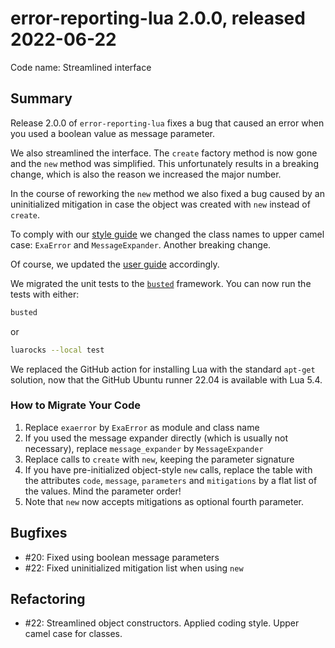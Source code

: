 # error-reporting-lua 2.0.0, released 2022-06-22

Code name: Streamlined interface

## Summary

Release 2.0.0 of `error-reporting-lua` fixes a bug that caused an error when you used a boolean value as message parameter.

We also streamlined the interface. The `create` factory method is now gone and the `new` method was simplified. This unfortunately results in a breaking change, which is also the reason we increased the major number.

In the course of reworking the `new` method we also fixed a bug caused by an uninitialized mitigation in case the object was created with `new` instead of `create`.

To comply with our [style guide](https://github.com/exasol/lua-coding/blob/main/doc/lua_style_guide.md) we changed the class names to upper camel case: `ExaError` and `MessageExpander`. Another breaking change.

Of course, we updated the [user guide](../user_guide/user_guide.md) accordingly.

We migrated the unit tests to the [`busted`](http://olivinelabs.com/busted/) framework. You can now run the tests with either:

```bash
busted
```

or

```bash
luarocks --local test
```

We replaced the GitHub action for installing Lua with the standard `apt-get` solution, now that the GitHub Ubuntu runner 22.04 is available with Lua 5.4.

### How to Migrate Your Code

1. Replace `exaerror` by `ExaError` as module and class name
2. If you used the message expander directly (which is usually not necessary), replace `message_expander` by `MessageExpander`
3. Replace calls to `create` with `new`, keeping the parameter signature
4. If you have pre-initialized object-style `new` calls, replace the table with the attributes `code`, `message`, `parameters` and `mitigations` by a flat list of the values. Mind the parameter order!
5. Note that `new` now accepts mitigations as optional fourth parameter.

## Bugfixes

* #20: Fixed using boolean message parameters
* #22: Fixed uninitialized mitigation list when using `new` 

## Refactoring

* #22: Streamlined object constructors. Applied coding style. Upper camel case for classes.